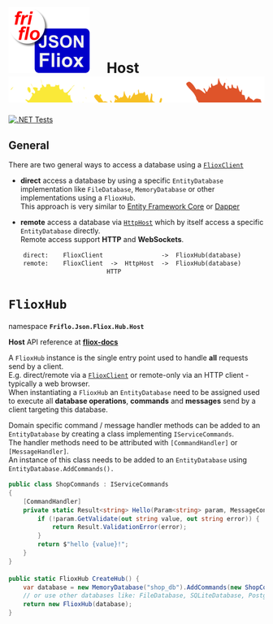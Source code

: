

# [![JSON Fliox](../../../docs/images/Json-Fliox.svg)](https://github.com/friflo/Friflo.Json.Fliox)     **Host** ![SPLASH](../../../docs/images/paint-splatter.svg)

[![.NET Tests](https://github.com/friflo/Friflo.Json.Fliox/workflows/.NET/badge.svg)](https://github.com/friflo/Friflo.Json.Fliox/actions)


## General
There are two general ways to access a database using a [`FlioxClient`](../../Fliox.Hub/Client/README.md)

- **direct** access a database by using a specific `EntityDatabase` implementation like
  `FileDatabase`, `MemoryDatabase` or other implementations using a `FlioxHub`.  
  This approach is very similar to [Entity Framework Core](https://docs.microsoft.com/en-us/ef/core/)
  or [Dapper](https://github.com/DapperLib/Dapper)

- **remote** access a database via [`HttpHost`](../Remote/README.md#httphost) which by itself access a specific `EntityDatabase` directly.  
  Remote access support **HTTP** and **WebSockets**.

``` 
    direct:    FlioxClient                ->  FlioxHub(database)
    remote:    FlioxClient  ->  HttpHost  ->  FlioxHub(database)
                           HTTP
```



# `FlioxHub`
namespace **`Friflo.Json.Fliox.Hub.Host`**

**Host** API reference at [**fliox-docs**](https://github.com/friflo/fliox-docs#host)

A `FlioxHub` instance is the single entry point used to handle **all** requests send by a client.  
E.g. direct/remote via a [`FlioxClient`](../../Fliox.Hub/Client/README.md) or remote-only via an HTTP client - typically a web browser.  
When instantiating a `FlioxHub` an `EntityDatabase` need to be assigned used to execute all
**database operations**, **commands** and **messages** send by a client targeting this database.

Domain specific command / message handler methods can be added to an `EntityDatabase` by creating a class
implementing `IServiceCommands`.  
The handler methods need to be attributed with `[CommandHandler]` or `[MessageHandler]`.  
An instance of this class needs to be added to an `EntityDatabase` using `EntityDatabase.AddCommands().`

``` csharp
public class ShopCommands : IServiceCommands
{
    [CommandHandler]
    private static Result<string> Hello(Param<string> param, MessageContext context) {
        if (!param.GetValidate(out string value, out string error)) {
            return Result.ValidationError(error);
        }
        return $"hello {value}!";
    } 
}

public static FlioxHub CreateHub() {
    var database = new MemoryDatabase("shop_db").AddCommands(new ShopCommands());
    // or use other databases like: FileDatabase, SQLiteDatabase, PostgreSQLDatabase, ...
    return new FlioxHub(database);
}
```



